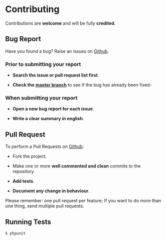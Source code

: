 # Contributing

Contributions are **welcome** and will be fully **credited**.

## Bug Report

Have you found a bug? Raise an issues on [Github](https://github.com/comodojo/metaweblog/issues).

### Prior to submitting your report

- **Search the issue or pull request list first**.

- **Check the [master branch](https://github.com/comodojo/metaweblog)** to see if the bug has already been fixed-

### When submitting your report

- **Open a new bug report for each issue**.

- **Write a clear summary in english**.

## Pull Request

To perform a Pull Requests on [Github](https://github.com/comodojo/metaweblog/pull):

- Fork the project.

- Make one or more **well commented and clean** commits to the repository.

- **Add tests**.

- **Document any change in behaviour**.

Please remember: one pull request per feature; If you want to do more than one thing, send multiple pull requests.

## Running Tests

``` bash
$ phpunit
```
